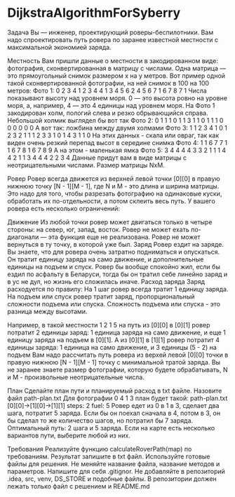 # DijkstraAlgorithmForSyberry

Задача
Вы — инженер, проектирующий роверы-беспилотники. Вам надо спроектировать путь ровера по заранее известной местности с максимальной экономией заряда.

Местность
Вам пришли данные о местности в закодированном виде: фотография, сконвертированная в матрицу с числами. Одна матрица — это прямоугольный снимок размером х на y метров. Вот пример одной такой сконвертированной фотографии, на ней снимок в 100 на 100 метров:
Фото 1: 
0 2 3 4 1
2 3 4 4 1
3 4 5 6 2
4 5 6 7 1
6 7 8 7 1
Числа показывают высоту над уровнем моря. 0 — это высота ровно на уровне моря, а, например, 4 — это 4 единицы над уровнем моря. На Фото 1 закодирован холм, пологий слева и резко обрывающийся справа.
Небольшой холмик выглядел бы вот так
Фото 2: 
0 1 1 1 0
1 1 3 1 1
0 1 1 1 0
0 0 0 0 0
А вот так: ложбина между двумя холмами
Фото 3: 
1 1 2 3 4
1 0 1 2 3
2 1 1 1 2
3 3 1 0 1
4 3 1 1 0
На этих данных - скала или овраг, так как виден очень резкий перепад высот в середине снимка
Фото 4: 
1 1 6 7 7
1 1 6 7 8
1 6 7 8 9
А на этом - маленькая ямка 
Фото 5: 
3 4 4 4 4 3
3 2 1 1 1 4
4 2 1 1 3 4
4 4 2 2 3 4
Данные придут вам в виде матрицы с неотрицательными числами. Размер матрицы NxM.

Ровер
Ровер всегда движется из верхней левой точки [0][0] в правую нижнюю точку [N - 1][M - 1], где N и M - это длина и ширина матрицы. Это надо для того, чтобы разрезать фотографию на одинаковые куски, обработать их по-отдельности, а потом склеить весь путь.
У вашего ровера есть несколько ограничений:

Движение
Из любой точки ровер может двигаться только в четыре стороны: на север, юг, запад, восток. Ровер не может ехать по-диагонали — эта функция еще не реализована. Ровер не может вернуться в ту точку, в которой уже был.
Заряд
Ровер ездит на заряде. Вы знаете, что для ровера очень затратно подниматься и опускаться. Он тратит единицу заряда на само движение, и дополнительные единицы на подъем и спуск. Ровер бы вообще спокойно жил, если бы ездил по асфальту в Беларуси, тогда бы он тратил себе линейно заряд и в ус не дул, но жизнь его сложилась иначе.
Расход заряда
Заряд расходуется по правилу:
На 1 шаг ровер всегда тратит 1 единицу заряда. На подъем или спуск ровер тратит заряд, пропорциональный сложности подъема или спуска. Сложность подъема или спуска - это разница между высотами. 


Например, в такой местности 
1 2
1 5
на путь из [0][0] в [0][1] ровер потратит 2 единицы заряд: 1 единица заряда на само движение, и еще 1 единицу заряда на подъем в [0][1]. А из [0][1] в [1][1] ровер потратит 4 единицы заряда: 1 единица на само движение, и 3 единицы (5 - 2) на подъем
Вам надо рассчитать путь ровера из верхей левой [0][0] точки в правую нижнюю [N - 1][M - 1] точку с минимальной тратой заряда.
Вы не заранее знаете размер фотографии, которую будете обрабатывать, N и M - произвольные неотрицательные числа.

План
Сделайте план пути и планируемый расход в txt файле. Назовите файл path-plan.txt
Для фотографии
0 4
1 3
план будет такой:
path-plan.txt
[0][0]->[1][0]->[1][1]
steps: 2
fuel: 5
Ровер едет из 0 в 1 в 3, сделает два шага, потратит 5 заряда. Если бы он поехал сначала в 4, потом в 3, он бы сделал то же количество шагов, но потратил бы 7 заряда. Оптимальный путь: 2 шага и 5 заряда.
Если на карте есть несколько вариантов пути, выберите любой из них.

Требования
Реализуйте функцию calculateRoverPath(map) по требованиям.
Результат запишите в txt файл.
Используйте готовые файлы для решения. Не меняйте название файла, название методов и параметров. 
Напишите для себя .gitignor. Не добавляйте в репозиторий .idea, src, venv, DS_STORE и подобные файлы. В репозитории должен лежать только файл с решением и README.md